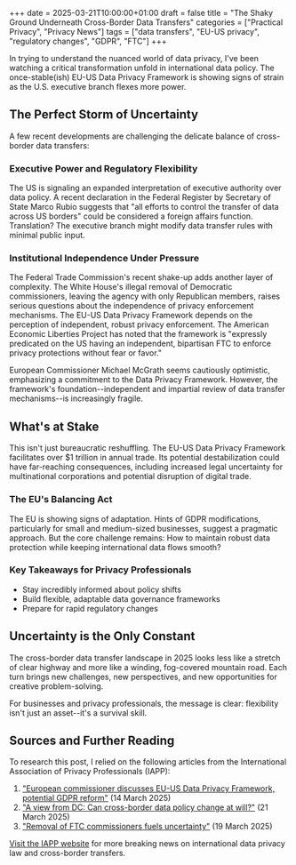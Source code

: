 +++
date = 2025-03-21T10:00:00+01:00
draft = false
title = "The Shaky Ground Underneath Cross-Border Data Transfers"
categories = ["Practical Privacy", "Privacy News"]
tags = ["data transfers", "EU-US privacy", "regulatory changes", "GDPR", "FTC"]
+++

In trying to understand the nuanced world of data privacy, I've been watching a critical transformation unfold in international data policy. The once-stable(ish) EU-US Data Privacy Framework is showing signs of strain as the U.S. executive branch flexes more power.

## The Perfect Storm of Uncertainty

A few recent developments are challenging the delicate balance of cross-border data transfers:

### Executive Power and Regulatory Flexibility

The US is signaling an expanded interpretation of executive authority over data policy. A recent declaration in the Federal Register by Secretary of State Marco Rubio suggests that "all efforts to control the transfer of data across US borders" could be considered a foreign affairs function. Translation? The executive branch might modify data transfer rules with minimal public input.

### Institutional Independence Under Pressure

The Federal Trade Commission's recent shake-up adds another layer of complexity. The White House's illegal removal of Democratic commissioners, leaving the agency with only Republican members, raises serious questions about the independence of privacy enforcement mechanisms. The EU-US Data Privacy Framework depends on the perception of independent, robust privacy enforcement. The American Economic Liberties Project has noted that the framework is "expressly predicated on the US having an independent, bipartisan FTC to enforce privacy protections without fear or favor."

European Commissioner Michael McGrath seems cautiously optimistic, emphasizing a commitment to the Data Privacy Framework. However, the framework's foundation--independent and impartial review of data transfer mechanisms--is increasingly fragile.

## What's at Stake

This isn't just bureaucratic reshuffling. The EU-US Data Privacy Framework facilitates over $1 trillion in annual trade. Its potential destabilization could have far-reaching consequences, including increased legal uncertainty for multinational corporations and potential disruption of digital trade.

### The EU's Balancing Act

The EU is showing signs of adaptation. Hints of GDPR modifications, particularly for small and medium-sized businesses, suggest a pragmatic approach. But the core challenge remains: How to maintain robust data protection while keeping international data flows smooth?

### Key Takeaways for Privacy Professionals
- Stay incredibly informed about policy shifts
- Build flexible, adaptable data governance frameworks
- Prepare for rapid regulatory changes

## Uncertainty is the Only Constant

The cross-border data transfer landscape in 2025 looks less like a stretch of clear highway and more like a winding, fog-covered mountain road. Each turn brings new challenges, new perspectives, and new opportunities for creative problem-solving.

For businesses and privacy professionals, the message is clear: flexibility isn't just an asset--it's a survival skill.

## Sources and Further Reading

To research this post, I relied on the following articles from the International Association of Privacy Professionals (IAPP):

1. ["European commissioner discusses EU-US Data Privacy Framework, potential GDPR reform"](https://iapp.org/news/a/european-commissioner-discusses-eu-us-data-privacy-framework-potential-gdpr-reform/) (14 March 2025)
2. ["A view from DC: Can cross-border data policy change at will?"](https://iapp.org/news/a/a-view-from-dc-can-cross-border-data-policy-change-at-will-/) (21 March 2025)
3. ["Removal of FTC commissioners fuels uncertainty"](https://iapp.org/news/a/removal-of-ftc-commissioners-fuels-uncertainty/) (19 March 2025)

[Visit the IAPP website](https://iapp.org) for more breaking news on international data privacy law and cross-border transfers.